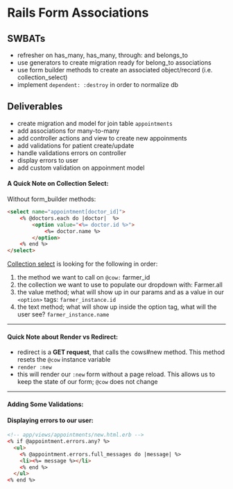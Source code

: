 # Rails Form Associations

## SWBATs
- refresher on has_many, has_many, through: and belongs_to
- use generators to create migration ready for belong_to associations
- use form builder methods to create an associated object/record (i.e. collection_select)
- implement `dependent: :destroy` in order to normalize db

## Deliverables
- create migration and model for join table `appointments`
- add associations for many-to-many
- add controller actions and view to create new appoinments
- add validations for patient create/update
- handle validations errors on controller
- display errors to user
- add custom validation on appoinment model


#### A Quick Note on Collection Select:

Without form_builder methods:
```html
<select name="appointment[doctor_id]">
    <% @doctors.each do |doctor|  %>
        <option value="<%= doctor.id %>">
            <%= doctor.name %>
        </option>
    <% end %>
</select>
```

[Collection select](https://apidock.com/rails/ActionView/Helpers/FormOptionsHelper/collection_select) is looking for the following in order:

1.  the method we want to call on `@cow:` farmer_id
2.  the collection we want to use to populate our dropdown with: Farmer.all
3.  the value method; what will show up in our params and as a value in our `<option>` tags: `farmer_instance.id`
4.  the text method; what will show up inside the option tag, what will the user see? `farmer_instance.name`

---

#### Quick Note about Render vs Redirect:

- redirect is a **GET request**, that calls the cows#new method. This method resets the `@cow` instance variable
- `render :new`
- this will render our `:new` form without a page reload. This allows us to keep the state of our form; `@cow` does not change

---

#### Adding Some Validations:

#### Displaying errors to our user:

```html
<!-- app/views/appointments/new.html.erb -->
<% if @appointment.errors.any? %>
  <ul>
    <% @appointment.errors.full_messages do |message| %>
    <li><%= message %></li>
    <% end %>
  </ul>
<% end %>
```


